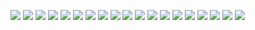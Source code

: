 ![](./images/Screen%20Shot%202022-04-18%20at%207.28.07%20PM.png)
![](./images/Screen%20Shot%202022-04-18%20at%207.30.18%20PM.png)
![](./images/Screen%20Shot%202022-04-18%20at%207.30.27%20PM.png)
![](./images/Screen%20Shot%202022-04-18%20at%207.31.10%20PM.png)
![](./images/Screen%20Shot%202022-04-18%20at%207.32.40%20PM.png)
![](./images/Screen%20Shot%202022-04-18%20at%207.33.02%20PM.png)
![](./images/Screen%20Shot%202022-04-18%20at%207.34.47%20PM.png)
![](./images/Screen%20Shot%202022-04-18%20at%207.35.04%20PM.png)
![](./images/Screen%20Shot%202022-04-18%20at%207.35.14%20PM.png)
![](./images/Screen%20Shot%202022-04-18%20at%207.35.22%20PM.png)
![](./images/Screen%20Shot%202022-04-18%20at%207.35.47%20PM.png)
![](./images/Screen%20Shot%202022-04-18%20at%207.36.38%20PM.png)
![](./images/Screen%20Shot%202022-04-18%20at%207.37.46%20PM.png)
![](./images/Screen%20Shot%202022-04-18%20at%207.38.55%20PM.png)
![](./images/)
![](./images)
![](./images)
![](./images)
![](./images)
